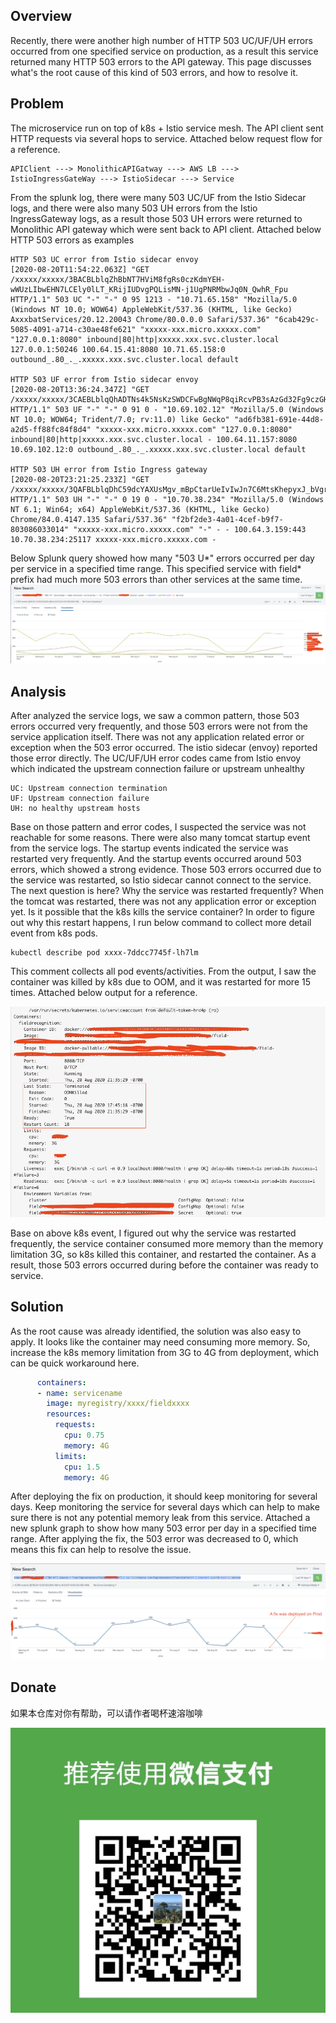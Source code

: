 ## Overview
Recently, there were another high number of HTTP 503 UC/UF/UH errors occurred from one specified service on production, 
as a result this service returned many HTTP 503 errors to the API gateway.
This page discusses what's the root cause of this kind of 503 errors, and how to resolve it.
## Problem
The microservice run on top of k8s + Istio service mesh. The API client sent HTTP requests via several hops to service.
Attached below request flow for a reference. 
```
APIClient ---> MonolithicAPIGatway ---> AWS LB ---> IstioIngressGateWay ---> IstioSidecar ---> Service
```
From the splunk log, there were many 503 UC/UF from the Istio Sidecar logs, and there were also many 503 UH errors from
the Istio IngressGateway logs, as a result those 503 UH errors were returned to Monolithic API gateway which were sent back to API client.
Attached below HTTP 503 errors as examples
```
HTTP 503 UC error from Istio sidecar envoy
[2020-08-20T11:54:22.063Z] "GET /xxxxx/xxxxx/3BACBLblqZhBbNT7HViM8fgRs0czKdmYEH-wWUzLIbwEHN7LCEly0lLT_KRijIUDvgPQLisMN-j1UgPNRMbwJq0N_QwhR_Fpu HTTP/1.1" 503 UC "-" "-" 0 95 1213 - "10.71.65.158" "Mozilla/5.0 (Windows NT 10.0; WOW64) AppleWebKit/537.36 (KHTML, like Gecko) AxxxbatServices/20.12.20043 Chrome/80.0.0.0 Safari/537.36" "6cab429c-5085-4091-a714-c30ae48fe621" "xxxxx-xxx.micro.xxxxx.com" "127.0.0.1:8080" inbound|80|http|xxxxx.xxx.svc.cluster.local 127.0.0.1:50246 100.64.15.41:8080 10.71.65.158:0 outbound_.80_._.xxxxx.xxx.svc.cluster.local default

HTTP 503 UF error from Istio sidecar envoy
[2020-08-20T13:36:24.347Z] "GET /xxxxx/xxxxx/3CAEBLblqQhADTNs4k5NsKzSWDCFwBgNWqP8qiRcvPB3sAzGd32Fg9czGHIA1wRYmRdM1vjut7XaObydDhO3Hf0RldDT_OW50 HTTP/1.1" 503 UF "-" "-" 0 91 0 - "10.69.102.12" "Mozilla/5.0 (Windows NT 10.0; WOW64; Trident/7.0; rv:11.0) like Gecko" "ad6fb381-691e-44d8-a2d5-ff88fc84f8d4" "xxxxx-xxx.micro.xxxxx.com" "127.0.0.1:8080" inbound|80|http|xxxxx.xxx.svc.cluster.local - 100.64.11.157:8080 10.69.102.12:0 outbound_.80_._.xxxxx.xxx.svc.cluster.local default

HTTP 503 UH error from Istio Ingress gateway
[2020-08-20T23:21:25.233Z] "GET /xxxxx/xxxxx/3QAFBLblqDhC59dcYAXUsMgv_mBpCtarUeIvIwJn7C6MtsKhepyxJ_bVgrqcPZOMi1DnJIIzmZkYFu1yjo7vyTtJuW509JFAx HTTP/1.1" 503 UH "-" "-" 0 19 0 - "10.70.38.234" "Mozilla/5.0 (Windows NT 6.1; Win64; x64) AppleWebKit/537.36 (KHTML, like Gecko) Chrome/84.0.4147.135 Safari/537.36" "f2bf2de3-4a01-4cef-b9f7-803086033014" "xxxxx-xxx.micro.xxxxx.com" "-" - - 100.64.3.159:443 10.70.38.234:25117 xxxxx-xxx.micro.xxxxx.com -
```
Below Splunk query showed how many "503 U*" errors occurred per day per service in a specified time range.
This specified service with field* prefix had much more 503 errors than other services at the same time.
![503-Error-Per-Service-Per-Day-1](/images/503-Error-Per-Service-Per-Day-1.png)

## Analysis
After analyzed the service logs, we saw a common pattern, those 503 errors occurred very frequently, and those 503 errors were not from the service application itself.
There was not any application related error or exception when the 503 error occurred. The istio sidecar (envoy) reported those error directly.
The UC/UF/UH error codes came from Istio envoy which indicated the upstream connection failure or upstream unhealthy
```
UC: Upstream connection termination
UF: Upstream connection failure
UH: no healthy upstream hosts
```
Base on those pattern and error codes, I suspected the service was not reachable for some reasons. There were also many tomcat startup event from the service logs.
The startup events indicated the service was restarted very frequently. And the startup events occurred around 503 errors, which showed a strong evidence.
Those 503 errors occurred due to the service was restarted, so Istio sidecar cannot connect to the service.
The next question is here? Why the service was restarted frequently? When the tomcat was restarted, there was not any application error or exception yet.
Is it possible that the k8s kills the service container? In order to figure out why this restart happens, I run below command to collect more detail event from k8s pods. 
```
kubectl describe pod xxxx-7ddcc7745f-lh7lm
```
This comment collects all pod events/activities. From the output, I saw the container was killed by k8s due to OOM, and it was restarted for more 15 times. 
Attached below output for a reference.

![k8s-OOMKilled-servie](/images/k8s-OOMKilled-Service.png)

Base on above k8s event, I figured out why the service was restarted frequently, the service container consumed more memory than the memory limitation 3G, 
so k8s killed this container, and restarted the container. As a result, those 503 errors occurred during before the container was ready to service.
 
## Solution
As the root cause was already identified, the solution was also easy to apply. It looks like the container may need 
consuming more memory. So, increase the k8s memory limitation from 3G to 4G from deployment, which can be quick workaround here.
```yaml
      containers:
      - name: servicename
        image: myregistry/xxxx/fieldxxxx
        resources:
          requests:
            cpu: 0.75
            memory: 4G
          limits:
            cpu: 1.5
            memory: 4G
```
After deploying the fix on production, it should keep monitoring for several days. Keep monitoring the service for several days which
can help to make sure there is not any potential memory leak from this service. 
Attached a new splunk graph to show how many 503 error per day in a specified time range. After applying the fix, the 503 error was decreased to 0,
which means this fix can help to resolve the issue.
 
![Service-503-per-day-with-fix](/images/Service-503-per-day-with-fix-2.png)

## Donate
如果本仓库对你有帮助，可以请作者喝杯速溶咖啡

![wechat_pay](/images/WeChatPay_2.jpeg)
